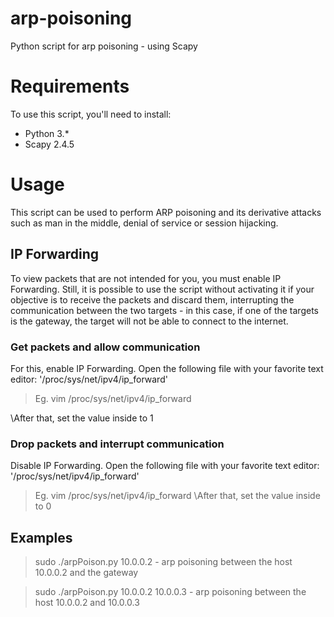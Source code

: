 # arp-poisoning

Python script for arp poisoning - using Scapy

# Requirements

To use this script, you'll need to install:
* Python 3.*
* Scapy 2.4.5

# Usage

This script can be used to perform ARP poisoning and its derivative attacks such as man in the middle, denial of service or session hijacking.

## IP Forwarding

To view packets that are not intended for you, you must enable IP Forwarding. Still, it is possible to use the script without activating it if your objective is to receive the packets and discard them, interrupting the communication between the two targets - in this case, if one of the targets is the gateway, the target will not be able to connect to the internet.

### Get packets and allow communication
For this, enable IP Forwarding.
Open the following file with your favorite text editor:
'/proc/sys/net/ipv4/ip_forward'
> Eg. vim /proc/sys/net/ipv4/ip_forward

\After that, set the value inside to 1

### Drop packets and interrupt communication
Disable IP Forwarding.
Open the following file with your favorite text editor:
'/proc/sys/net/ipv4/ip_forward'
> Eg. vim /proc/sys/net/ipv4/ip_forward
\After that, set the value inside to 0

## Examples

> sudo ./arpPoison.py 10.0.0.2 - arp poisoning between the host 10.0.0.2 and the gateway

> sudo ./arpPoison.py 10.0.0.2 10.0.0.3 - arp poisoning between the host 10.0.0.2 and 10.0.0.3

